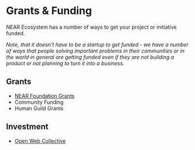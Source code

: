 # Grants & Funding

NEAR Ecosystem has a number of ways to get your project or initiative funded.

_Note, that it doesn't have to be a startup to get funded - we have a number of ways that people solving important problems in their communities or in the world in general are getting funded even if they are not building a product or not planning to turn it into a business._

## Grants

* [NEAR Foundation Grants](https://near.org/grants)
* Community Funding
* Human Guild Grants

## Investment

* [Open Web Collective](https://openwebcollective.com)



